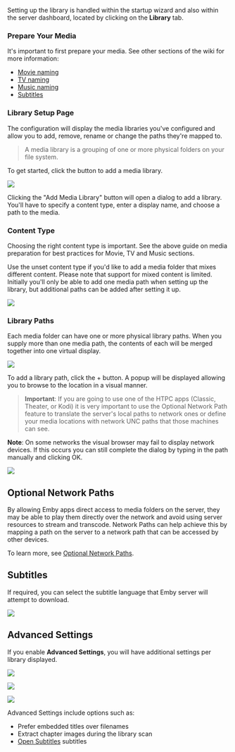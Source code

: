Setting up the library is handled within the startup wizard and also within the server dashboard, located by clicking on the **Library** tab.

### Prepare Your Media

It's important to first prepare your media. See other sections of the wiki for more information:

* [Movie naming](Movie%20naming)
* [TV naming](TV%20naming)
* [Music naming](Music%20naming)
* [Subtitles](Subtitles)

### Library Setup Page

The configuration will display the media libraries you've configured and allow you to add, remove, rename or change the paths they're mapped to. 

> A media library is a grouping of one or more physical folders on your file system.

To get started, click the button to add a media library.

![](images/server/librarysetup1.png)

Clicking the "Add Media Library" button will open a dialog to add a library. You'll have to specify a content type, enter a display name, and choose a path to the media.

### Content Type

Choosing the right content type is important. See the above guide on media preparation for best practices for Movie, TV and Music sections. 

Use the unset content type if you'd like to add a media folder that mixes different content. Please note that support for mixed content is limited. Initially you'll only be able to add one media path when setting up the library, but additional paths can be added after setting it up.

![](images/server/librarysetup2.png)

### Library Paths

Each media folder can have one or more physical library paths. When you supply more than one media path, the contents of each will be merged together into one virtual display.

![](images/server/librarysetup3.png)

To add a library path, click the + button. A popup will be displayed allowing you to browse to the location in a visual manner.

>**Important**: If you are going to use one of the HTPC apps (Classic, Theater, or Kodi) it is very important to use the Optional Network Path feature to translate the server's local paths to network ones or define your media locations with network UNC paths that those machines can see.

**Note**: On some networks the visual browser may fail to display network devices. If this occurs you can still complete the dialog by typing in the path manually and clicking OK.

![](images/server/librarysetup4.png)

## Optional Network Paths

By allowing Emby apps direct access to media folders on the server, they may be able to play them directly over the network and avoid using server resources to stream and transcode. Network Paths can help achieve this by mapping a path on the server to a network path that can be accessed by other devices.

To learn more, see [Optional Network Paths](Optional%20Network%20Paths).

## Subtitles

If required, you can select the subtitle language that Emby server will attempt to download.

![](images/server/librarysetup2c.png)

## Advanced Settings

If you enable **Advanced Settings**, you will have additional settings per library displayed.

![](images/server/librarysetup2a.png)

![](images/server/librarysetup2b.png)

![](images/server/librarysetup2d.png)

Advanced Settings include options such as: 

* Prefer embedded titles over filenames
* Extract chapter images during the library scan
* [Open Subtitles](Open-Subtitles) subtitles

